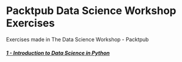# Packtpub Data Science Workshop Exercises
Exercises made in The Data Science Workshop - Packtpub

##### [1 - Introduction to Data Science in Python](https://github.com/isacmoura/packtpub-datascience-workshop-exercises/tree/master/class1-introduction_to_data_science)
